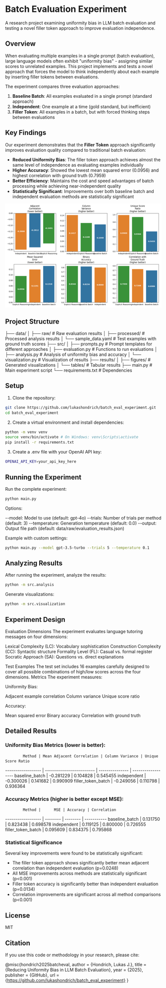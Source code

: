 # Batch Evaluation Experiment

A research project examining uniformity bias in LLM batch evaluation and testing a novel filler token approach to improve evaluation independence.

## Overview

When evaluating multiple examples in a single prompt (batch evaluation), large language models often exhibit "uniformity bias" - assigning similar scores to unrelated examples. This project implements and tests a novel approach that forces the model to think independently about each example by inserting filler tokens between evaluations.

The experiment compares three evaluation approaches:
1. **Baseline Batch**: All examples evaluated in a single prompt (standard approach)
2. **Independent**: One example at a time (gold standard, but inefficient)
3. **Filler Token**: All examples in a batch, but with forced thinking steps between evaluations

## Key Findings

Our experiment demonstrates that the **Filler Token** approach significantly improves evaluation quality compared to traditional batch evaluation:

- **Reduced Uniformity Bias**: The filler token approach achieves almost the same level of independence as evaluating examples individually
- **Higher Accuracy**: Showed the lowest mean squared error (0.0956) and highest correlation with ground truth (0.7959)
- **Better Efficiency**: Maintains the cost and speed advantages of batch processing while achieving near-independent quality
- **Statistically Significant**: Improvements over both baseline batch and independent evaluation methods are statistically significant

![Method Comparison](results/figures/method_comparison.png)

## Project Structure
├── data/
│ ├── raw/ # Raw evaluation results
│ ├── processed/ # Processed analysis results
│ └── sample_data.yaml # Test examples with ground truth scores
├── src/
│ ├── prompts.py # Prompt templates for different approaches
│ ├── evaluation.py # Functions to run evaluations
│ ├── analysis.py # Analysis of uniformity bias and accuracy
│ └── visualization.py # Visualization of results
├── results/
│ ├── figures/ # Generated visualizations
│ └── tables/ # Tabular results
├── main.py # Main experiment script
└── requirements.txt # Dependencies


## Setup

1. Clone the repository:
```bash
git clone https://github.com/lukashondrich/batch_eval_experiment.git
cd batch_eval_experiment
```

2. Create a virtual environment and install dependencies:
```bash
python -m venv venv
source venv/bin/activate # On Windows: venv\Scripts\activate
pip install -r requirements.txt
```

3. Create a .env file with your OpenAI API key:
```bash
OPENAI_API_KEY=your_api_key_here
```

## Running the Experiment
Run the complete experiment:
```bash
python main.py
```

Options:

--model: Model to use (default: gpt-4o)
--trials: Number of trials per method (default: 3)
--temperature: Generation temperature (default: 0.0)
--output: Output file path (default: data/raw/evaluation_results.json)

Example with custom settings:
```bash
python main.py --model gpt-3.5-turbo --trials 5 --temperature 0.1
```

## Analyzing Results
After running the experiment, analyze the results:

```bash
python -m src.analysis
```

Generate visualizations:
```bash
python -m src.visualization
```

## Experiment Design
Evaluation Dimensions
The experiment evaluates language tutoring messages on four dimensions:

Lexical Complexity (LC): Vocabulary sophistication
Construction Complexity (CC): Syntactic structure
Formality Level (FL): Casual vs. formal register
Socratic Approach (SA): Questions vs. direct explanations

Test Examples
The test set includes 16 examples carefully designed to cover all possible combinations of high/low scores across the four dimensions.
Metrics
The experiment measures:

Uniformity Bias:

Adjacent example correlation
Column variance
Unique score ratio


Accuracy:

Mean squared error
Binary accuracy
Correlation with ground truth

## Detailed Results

### Uniformity Bias Metrics (lower is better):

            Method | Mean Adjacent Correlation | Column Variance | Unique Score Ratio
------------------ | ------------------------- | --------------- | ------------------
baseline_batch     | -0.281229                 | 0.104828        | 0.545455
independent        | -0.300026                 | 0.141682        | 0.990909
filler_token_batch | -0.249056                 | 0.110798        | 0.936364

### Accuracy Metrics (higher is better except MSE):

            Method |      MSE | Accuracy | Correlation
------------------ | -------- | -------- | -----------
baseline_batch     | 0.131750 | 0.823438 | 0.698578
independent        | 0.119125 | 0.800000 | 0.726555
filler_token_batch | 0.095609 | 0.834375 | 0.795868

### Statistical Significance

Several key improvements were found to be statistically significant:
- The filler token approach shows significantly better mean adjacent correlation than independent evaluation (p=0.0248)
- All MSE improvements across methods are statistically significant (p<0.001)
- Filler token accuracy is significantly better than independent evaluation (p=0.0134)
- Correlation improvements are significant across all method comparisons (p<0.001)

## License

MIT

## Citation

If you use this code or methodology in your research, please cite:

@misc{hondrich2025batcheval,
author = {Hondrich, Lukas J.},
title = {Reducing Uniformity Bias in LLM Batch Evaluation},
year = {2025},
publisher = {GitHub},
url = {https://github.com/lukashondrich/batch_eval_experiment}
}